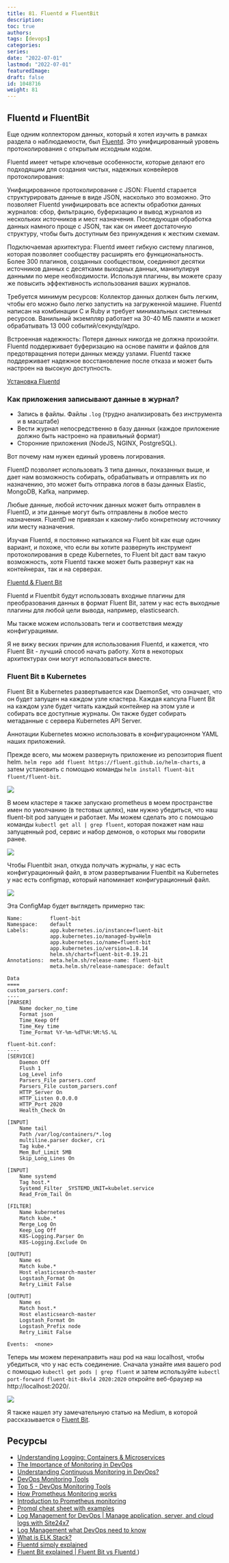 ```yaml
---
title: 81. Fluentd и FluentBit
description: 
toc: true
authors:
tags: [devops]
categories:
series: 
date: "2022-07-01"
lastmod: "2022-07-01"
featuredImage:
draft: false
id: 1048716
weight: 81
---
```

## Fluentd и FluentBit

Еще одним коллектором данных, который я хотел изучить в рамках раздела о наблюдаемости, был [Fluentd](https://docs.fluentd.org/). Это унифицированный уровень протоколирования с открытым исходным кодом. 

Fluentd имеет четыре ключевые особенности, которые делают его подходящим для создания чистых, надежных конвейеров протоколирования:

Унифицированное протоколирование с JSON: Fluentd старается структурировать данные в виде JSON, насколько это возможно. Это позволяет Fluentd унифицировать все аспекты обработки данных журналов: сбор, фильтрацию, буферизацию и вывод журналов из нескольких источников и мест назначения. Последующая обработка данных намного проще с JSON, так как он имеет достаточную структуру, чтобы быть доступным без принуждения к жестким схемам.

Подключаемая архитектура: Fluentd имеет гибкую систему плагинов, которая позволяет сообществу расширять его функциональность. Более 300 плагинов, созданных сообществом, соединяют десятки источников данных с десятками выходных данных, манипулируя данными по мере необходимости. Используя плагины, вы можете сразу же повысить эффективность использования ваших журналов.

Требуется минимум ресурсов: Коллектор данных должен быть легким, чтобы его можно было легко запустить на загруженной машине. Fluentd написан на комбинации C и Ruby и требует минимальных системных ресурсов. Ванильный экземпляр работает на 30-40 МБ памяти и может обрабатывать 13 000 событий/секунду/ядро.

Встроенная надежность: Потеря данных никогда не должна произойти. Fluentd поддерживает буферизацию на основе памяти и файлов для предотвращения потери данных между узлами. Fluentd также поддерживает надежное восстановление после отказа и может быть настроен на высокую доступность.

[Установка Fluentd](https://docs.fluentd.org/quickstart#step-1-installing-fluentd)

### Как приложения записывают данные в журнал? 

- Запись в файлы. Файлы `.log` (трудно анализировать без инструмента и в масштабе)
- Вести журнал непосредственно в базу данных (каждое приложение должно быть настроено на правильный формат)
- Сторонние приложения (NodeJS, NGINX, PostgreSQL).

Вот почему нам нужен единый уровень логирования. 

FluentD позволяет использовать 3 типа данных, показанных выше, и дает нам возможность собирать, обрабатывать и отправлять их по назначению, это может быть отправка логов в базы данных Elastic, MongoDB, Kafka, например. 

Любые данные, любой источник данных может быть отправлен в FluentD, и эти данные могут быть отправлены в любое место назначения. FluentD не привязан к какому-либо конкретному источнику или месту назначения. 

Изучая Fluentd, я постоянно натыкался на Fluent bit как еще один вариант, и похоже, что если вы хотите развернуть инструмент протоколирования в среде Kubernetes, то Fluent bit даст вам такую возможность, хотя Fluentd также может быть развернут как на контейнерах, так и на серверах. 

[Fluentd & Fluent Bit](https://docs.fluentbit.io/manual/about/fluentd-and-fluent-bit)

Fluentd и Fluentbit будут использовать входные плагины для преобразования данных в формат Fluent Bit, затем у нас есть выходные плагины для любой цели вывода, например, elasticsearch. 

Мы также можем использовать теги и соответствия между конфигурациями. 

Я не вижу веских причин для использования Fluentd, и кажется, что Fluent Bit - лучший способ начать работу. Хотя в некоторых архитектурах они могут использоваться вместе. 

### Fluent Bit в Kubernetes 

Fluent Bit в Kubernetes развертывается как DaemonSet, что означает, что он будет запущен на каждом узле кластера. Каждая капсула Fluent Bit на каждом узле будет читать каждый контейнер на этом узле и собирать все доступные журналы. Он также будет собирать метаданные с сервера Kubernetes API Server.  

Аннотации Kubernetes можно использовать в конфигурационном YAML наших приложений. 


Прежде всего, мы можем развернуть приложение из репозитория fluent helm. `helm repo add fluent https://fluent.github.io/helm-charts`, а затем установить с помощью команды `helm install fluent-bit fluent/fluent-bit`. 

![](../images/Day81_Monitoring1.ru.png?v1)

В моем кластере я также запускаю prometheus в моем пространстве имен по умолчанию (в тестовых целях), нам нужно убедиться, что наш fluent-bit pod запущен и работает. Мы можем сделать это с помощью команды `kubectl get all | grep fluent`, которая покажет нам наш запущенный pod, сервис и набор демонов, о которых мы говорили ранее. 

![](../images/Day81_Monitoring2.ru.png?v1)

Чтобы Fluentbit знал, откуда получать журналы, у нас есть конфигурационный файл, в этом развертывании Fluentbit на Kubernetes у нас есть configmap, который напоминает конфигурационный файл. 

![](../images/Day81_Monitoring3.ru.png?v1)

Эта ConfigMap будет выглядеть примерно так:

```
Name:         fluent-bit
Namespace:    default
Labels:       app.kubernetes.io/instance=fluent-bit
              app.kubernetes.io/managed-by=Helm
              app.kubernetes.io/name=fluent-bit
              app.kubernetes.io/version=1.8.14
              helm.sh/chart=fluent-bit-0.19.21
Annotations:  meta.helm.sh/release-name: fluent-bit
              meta.helm.sh/release-namespace: default

Data
====
custom_parsers.conf:
----
[PARSER]
    Name docker_no_time
    Format json
    Time_Keep Off
    Time_Key time
    Time_Format %Y-%m-%dT%H:%M:%S.%L

fluent-bit.conf:
----
[SERVICE]
    Daemon Off
    Flush 1
    Log_Level info
    Parsers_File parsers.conf
    Parsers_File custom_parsers.conf
    HTTP_Server On
    HTTP_Listen 0.0.0.0
    HTTP_Port 2020
    Health_Check On

[INPUT]
    Name tail
    Path /var/log/containers/*.log
    multiline.parser docker, cri
    Tag kube.*
    Mem_Buf_Limit 5MB
    Skip_Long_Lines On

[INPUT]
    Name systemd
    Tag host.*
    Systemd_Filter _SYSTEMD_UNIT=kubelet.service
    Read_From_Tail On

[FILTER]
    Name kubernetes
    Match kube.*
    Merge_Log On
    Keep_Log Off
    K8S-Logging.Parser On
    K8S-Logging.Exclude On

[OUTPUT]
    Name es
    Match kube.*
    Host elasticsearch-master
    Logstash_Format On
    Retry_Limit False

[OUTPUT]
    Name es
    Match host.*
    Host elasticsearch-master
    Logstash_Format On
    Logstash_Prefix node
    Retry_Limit False

Events:  <none>
```

Теперь мы можем перенаправить наш pod на наш localhost, чтобы убедиться, что у нас есть соединение. Сначала узнайте имя вашего pod с помощью `kubectl get pods | grep fluent` и затем используйте `kubectl port-forward fluent-bit-8kvl4 2020:2020` откройте веб-браузер на http://localhost:2020/. 

![](../images/Day81_Monitoring4.ru.png?v1)

Я также нашел эту замечательную статью на Medium, в которой рассказывается о [Fluent Bit](https://medium.com/kubernetes-tutorials/exporting-kubernetes-logs-to-elasticsearch-using-fluent-bit-758e8de606af).

## Ресурсы 

- [Understanding Logging: Containers & Microservices](https://www.youtube.com/watch?v=MMVdkzeQ848)
- [The Importance of Monitoring in DevOps](https://www.devopsonline.co.uk/the-importance-of-monitoring-in-devops/)
- [Understanding Continuous Monitoring in DevOps?](https://medium.com/devopscurry/understanding-continuous-monitoring-in-devops-f6695b004e3b) 
- [DevOps Monitoring Tools](https://www.youtube.com/watch?v=Zu53QQuYqJ0) 
- [Top 5 - DevOps Monitoring Tools](https://www.youtube.com/watch?v=4t71iv_9t_4)
- [How Prometheus Monitoring works](https://www.youtube.com/watch?v=h4Sl21AKiDg) 
- [Introduction to Prometheus monitoring](https://www.youtube.com/watch?v=5o37CGlNLr8)
- [Promql cheat sheet with examples](https://www.containiq.com/post/promql-cheat-sheet-with-examples)
- [Log Management for DevOps | Manage application, server, and cloud logs with Site24x7](https://www.youtube.com/watch?v=J0csO_Shsj0)
- [Log Management what DevOps need to know](https://devops.com/log-management-what-devops-teams-need-to-know/)
- [What is ELK Stack?](https://www.youtube.com/watch?v=4X0WLg05ASw)
- [Fluentd simply explained](https://www.youtube.com/watch?v=5ofsNyHZwWE&t=14s) 
- [ Fluent Bit explained | Fluent Bit vs Fluentd ](https://www.youtube.com/watch?v=B2IS-XS-cc0))
